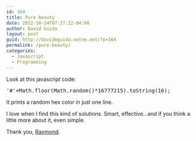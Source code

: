 ```yaml
---
id: 164
title: Pure beauty
date: 2012-10-24T07:27:22-04:00
author: David Guida
layout: post
guid: http://davideguida.netne.net/?p=164
permalink: /pure-beauty/
categories:
  - Javascript
  - Programming
---
```

Look at this javascript code:

<pre>'#'+Math.floor(Math.random()*16777215).toString(16);</pre>

It prints a random hex color in just one line.

I love when I find this kind of solutions. Smart, effective&#8230;and if you think a little more about it, even simple.

Thank you, [Raymond](http://blogs.msdn.com/b/oldnewthing/archive/2012/10/23/10361859.aspx).

<div class="post-details-footer-widgets">
</div>